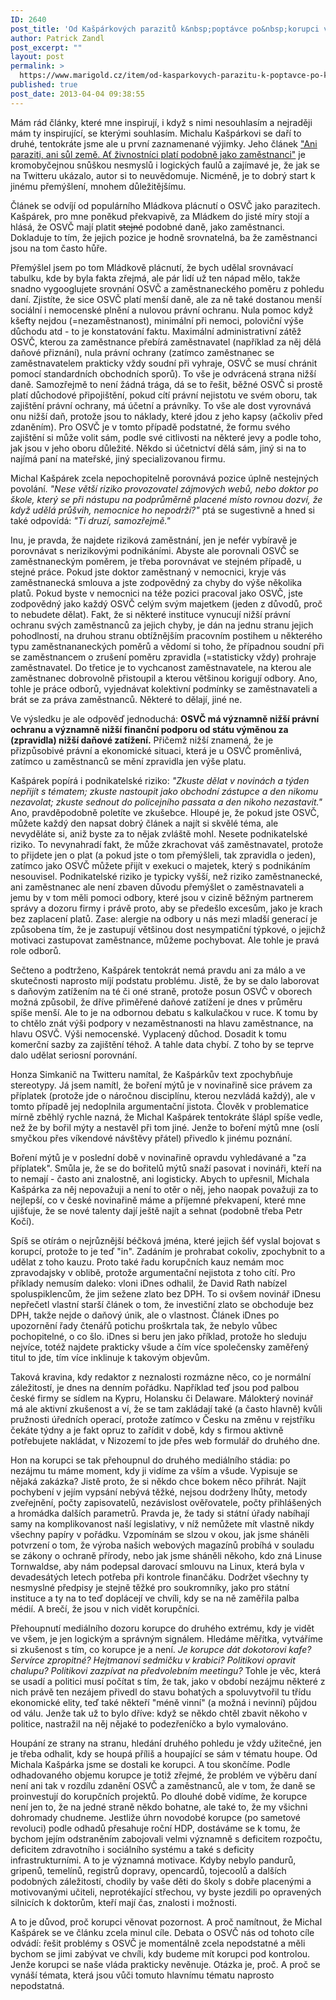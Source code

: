 ```yaml
---
ID: 2640
post_title: 'Od Kašpárkových parazitů k&nbsp;poptávce po&nbsp;korupci v&nbsp;médiích'
author: Patrick Zandl
post_excerpt: ""
layout: post
permalink: >
  https://www.marigold.cz/item/od-kasparkovych-parazitu-k-poptavce-po-korupci-v-mediich
published: true
post_date: 2013-04-04 09:38:55
---
```

<p>Mám rád články, které mne inspirují, i když s nimi nesouhlasím a nejraději mám ty inspirující, se kterými souhlasím. Michalu Kašpárkovi se daří to druhé, tentokráte jsme ale u první zaznamenané výjimky. Jeho článek <a href="http://www.penize.cz/dan-z-prijmu/252276-ani-paraziti-ani-sul-zeme-at-zivnostnici-plati-podobne-jako-zamestnanci">"Ani paraziti, ani sůl země. Ať živnostníci platí podobně jako zaměstnanci"</a> je kromobyčejnou snůškou nesmyslů i logických faulů a zajímavé je, že jak se na Twitteru ukázalo, autor si to neuvědomuje. Nicméně, je to dobrý start k jinému přemýšlení, mnohem důležitějšímu.</p>
<p>Článek se odvíjí od populárního Mládkova plácnutí o OSVČ jako parazitech. Kašpárek, pro mne poněkud překvapivě, za Mládkem do jisté míry stojí a hlásá, že OSVČ mají platit <span style="text-decoration: line-through;">stejné</span> podobné daně, jako zaměstnanci. Dokladuje to tím, že jejich pozice je hodně srovnatelná, ba že zaměstnanci jsou na tom často hůře.</p>
<p>Přemýšlel jsem po tom Mládkově plácnutí, že bych udělal srovnávací tabulku, kde by byla fakta zřejmá, ale pár lidí už ten nápad mělo, takže snadno vygooglujete srovnání OSVČ a zaměstnaneckého poměru z pohledu daní. Zjistíte, že sice OSVČ platí menší daně, ale za ně také dostanou menší sociální i nemocenské plnění a nulovou právní ochranu. Nula pomoc když kšefty nejdou (=nezaměstnanost), minimální při nemoci, poloviční výše důchodu atd - to je konstatování faktu. Maximální administrativní zátěž OSVČ, kterou za zaměstnance přebírá zaměstnavatel (například za něj dělá daňové přiznání), nula právní ochrany (zatímco zaměstnanec se zaměstnavatelem prakticky vždy soudní při vyhraje, OSVČ se musí chránit pomocí standardních obchodních sporů). To vše je odvrácená strana nižší daně. Samozřejmě to není žádná trága, dá se to řešit, běžné OSVČ si prostě platí důchodové připojištění, pokud cítí právní nejistotu ve svém oboru, tak zajištění právní ochrany, má účetní a právníky. To vše ale dost vyrovnává onu nižší daň, protože jsou to náklady, které jdou z jeho kapsy (ačkoliv před zdaněním). Pro OSVČ je v tomto případě podstatné, že formu svého zajištění si může volit sám, podle své citlivosti na některé jevy a podle toho, jak jsou v jeho oboru důležité. Někdo si účetnictví dělá sám, jiný si na to najímá paní na mateřské, jiný specializovanou firmu.</p>
<p>Michal Kašpárek zcela nepochopitelně porovnává pozice úplně nestejných povolání.<em> "Nese větší riziko provozovatel zájmových webů, nebo doktor po škole, který se při nástupu na podprůměrně placené místo rovnou dozví, že když udělá průšvih, nemocnice ho nepodrží?"</em> ptá se sugestivně a hned si také odpovídá: <em>"Ti druzí, samozřejmě."</em></p>
<p>Inu, je pravda, že najdete riziková zaměstnání, jen je nefér vybíravě je porovnávat s nerizikovými podnikáními. Abyste ale porovnali OSVČ se zaměstnaneckým poměrem, je třeba porovnávat ve stejném případě, u stejné práce. Pokud jste doktor zaměstnaný v nemocnici, kryje vás zaměstnanecká smlouva a jste zodpovědný za chyby do výše několika platů. Pokud byste v nemocnici na téže pozici pracoval jako OSVČ, jste zodpovědný jako každý OSVČ celým svým majetkem (jeden z důvodů, proč to nebudete dělat). Fakt, že si některé instituce vynucují nižší právní ochranu svých zaměstnanců za jejich chyby, je dán na jednu stranu jejich pohodlností, na druhou stranu obtížnějším pracovním postihem u některého typu zaměstnananeckých poměrů a vědomí si toho, že případnou soudní při se zaměstnancem o zrušení poměru zpravidla (=statisticky vždy) prohraje zaměstnavatel. Do třetice je to vychcanost zaměstnavatele, na kterou ale zaměstnanec dobrovolně přistoupil a kterou většinou korigují odbory. Ano, tohle je práce odborů, vyjednávat kolektivní podmínky se zaměstnavateli a brát se za práva zaměstnanců. Některé to dělají, jiné ne.</p>
<p>Ve výsledku je ale odpověď jednoduchá: <strong>OSVČ má významně nižší právní ochranu a významně nižší finanční podporu od státu výměnou za (zpravidla) nižší daňové zatížení.</strong> Přičemž nižší znamená, že je přizpůsobivé právní a ekonomické situaci, která je u OSVČ proměnlivá, zatímco u zaměstnanců se mění zpravidla jen výše platu.</p>
<p>Kašpárek popírá i podnikatelské riziko: <em>"Zkuste dělat v novinách a týden nepřijít s tématem; zkuste nastoupit jako obchodní zástupce a den nikomu nezavolat; zkuste sednout do policejního passata a den nikoho nezastavit."</em> Ano, pravděpodobně poletíte ve zkušebce. Hloupé je, že pokud jste OSVČ, můžete každý den napsat dobrý článek a najít si skvělé téma, ale nevyděláte si, aniž byste za to nějak zvláště mohl. Nesete podnikatelské riziko. To nevynahradí fakt, že může zkrachovat váš zaměstnavatel, protože to přijdete jen o plat (a pokud jste o tom přemýšleli, tak zpravidla o jeden), zatímco jako OSVČ můžete přijít v exekuci o majetek, který s podnikáním nesouvisel. Podnikatelské riziko je typicky vyšší, než riziko zaměstnanecké, ani zaměstnanec ale není zbaven důvodu přemýšlet o zaměstnavateli a jemu by v tom měli pomoci odbory, které jsou v cizině běžným partnerem správy a dozoru firmy i právě proto, aby se předešlo excesům, jako je krach bez zaplacení platů. Zase: alergie na odbory u nás mezi mladší generací je způsobena tím, že je zastupují většinou dost nesympatiční týpkové, o jejichž motivaci zastupovat zaměstnance, můžeme pochybovat. Ale tohle je pravá role odborů.</p>
<p>Sečteno a podtrženo, Kašpárek tentokrát nemá pravdu ani za málo a ve skutečnosti naprosto míjí podstatu problému. Jistě, že by se dalo laborovat s daňovým zatížením na té či oné straně, protože posun OSVČ v oborech možná způsobil, že dříve přiměřené daňové zatížení je dnes v průměru spíše menší. Ale to je na odbornou debatu s kalkulačkou v ruce. K tomu by to chtělo znát výši podpory v nezaměstnanosti na hlavu zaměstnance, na hlavu OSVČ. Výši nemocenské. Vyplacený důchod. Dosadit k tomu komerční sazby za zajištění téhož. A tahle data chybí. Z toho by se teprve dalo udělat seriosní porovnání.</p>
<p>Honza Simkanič na Twitteru namítal, že Kašpárkův text zpochybňuje stereotypy. Já jsem namítl, že boření mýtů je v novinařině sice právem za příplatek (protože jde o náročnou disciplínu, kterou nezvládá každý), ale v tomto případě jej nedoplnila argumentační jistota. Člověk v problematice mírně zběhlý rychle nazná, že Michal Kašpárek tentokráte šlápl spíše vedle, než že by bořil mýty a nestavěl při tom jiné. Jenže to boření mýtů mne (oslí smyčkou přes víkendové návštěvy přátel) přivedlo k jinému poznání.</p>
<p>Boření mýtů je v poslední době v novinařině opravdu vyhledávané a "za příplatek". Smůla je, že se do bořitelů mýtů snaží pasovat i novináři, kteří na to nemají - často ani znalostně, ani logisticky. Abych to upřesnil, Michala Kašpárka za něj nepovažuji a není to otěr o něj, jeho naopak považuji za to nejlepší, co v české novinařině máme a příjemné překvapení, které mne ujišťuje, že se nové talenty dají ještě najít a sehnat (podobně třeba Petr Kočí).</p>
<p>Spíš se otírám o nejrůznější béčková jména, které jejich šéf vyslal bojovat s korupcí, protože to je teď "in". Zadáním je prohrabat cokoliv, zpochybnit to a udělat z toho kauzu. Proto také řadu korupčních kauz nemám moc zpravodajsky v oblibě, protože argumentační nejistota z toho cítí. Pro příklady nemusím daleko: vloni iDnes odhalil, že David Rath nabízel spoluspiklencům, že jim sežene zlato bez DPH. To si ovšem novinář iDnesu nepřečetl vlastní starší článek o tom, že investiční zlato se obchoduje bez DPH, takže nejde o daňový únik, ale o vlastnost. Článek iDnes po upozornění řady čtenářů potichu proškrtala tak, že nebylo vůbec pochopitelné, o co šlo. iDnes si beru jen jako příklad, protože ho sleduju nejvíce, totéž najdete prakticky všude a čím více společensky zaměřený titul to jde, tím více inklinuje k takovým objevům. </p>
<p>Taková kravina, kdy redaktor z neznalosti rozmázne něco, co je normální záležitostí, je dnes na denním pořádku. Například teď jsou pod palbou české firmy se sídlem na Kypru, Holansku či Delaware. Málokterý novinář má ale aktivní zkušenost a ví, že se tam zakládají také (a často hlavně) kvůli pružnosti úředních operací, protože zatímco v Česku na změnu v rejstříku čekáte týdny a je fakt opruz to zařídit v době, kdy s firmou aktivně potřebujete nakládat, v Nizozemí to jde přes web formulář do druhého dne.</p>
<p>Hon na korupci se tak přehoupnul do druhého mediálního stádia: po nezájmu tu máme moment, kdy ji vidíme za vším a všude. Vypisuje se nějaká zakázka? Jistě proto, že si někdo chce bokem něco přihrát. Najít pochybení v jejím vypsání nebývá těžké, nejsou dodrženy lhůty, metody zveřejnění, počty zapisovatelů, nezávislost ověřovatele, počty přihlášených a hromádka dalších parametrů. Pravda je, že tady si státní úřady nabíhají samy na komplikovanost naší legislativy, v níž nemůžete mít vlastně nikdy všechny papíry v pořádku. Vzpomínám se slzou v okou, jak jsme sháněli potvrzení o tom, že výroba našich webových magazínů probíhá v souladu se zákony o ochraně přírody, nebo jak jsme sháněli někoho, kdo zná Linuse Tornwaldse, aby nám podepsal darovací smlouvu na Linux, která byla v devadesátých letech potřeba při kontrole finančáku. Dodržet všechny ty nesmyslné předpisy je stejně těžké pro soukromníky, jako pro státní instituce a ty na to teď doplácejí ve chvíli, kdy se na ně zaměřila palba médií. A brečí, že jsou v nich vidět korupčníci.</p>
<p>Přehoupnutí mediálního dozoru korupce do druhého extrému, kdy je vidět ve všem, je jen logickým a správným signálem. Hledáme měřítka, vytváříme si zkušenost s tím, co korupce je a není. <em>Je korupce dát dokotorovi kafe? Servírce zpropitné? Hejtmanovi sedmičku v krabici? Politikovi opravit chalupu? Politikovi zazpívat na předvolebním meetingu? </em>Tohle je věc, která se usadí a politici musí počítat s tím, že tak, jako v období nezájmu některé z nich právě ten nezájem přivedl do stavu bohatých a spoluvytvořil tu třídu ekonomické elity, teď také někteří "méně vinní" (a možná i nevinní) půjdou od válu. Jenže tak už to bylo dříve: když se někdo chtěl zbavit někoho v politice, nastražil na něj nějaké to podezřeníčko a bylo vymalováno.</p>
<p>Houpání ze strany na stranu, hledání druhého pohledu je vždy užitečné, jen je třeba odhalit, kdy se houpá příliš a houpající se sám v tématu houpe. Od Michala Kašpárka jsme se dostali ke korupci. A tou skončíme. Podle odhadovaného objemu korupce je totiž zřejmé, že problém ve výběru daní není ani tak v rozdílu zdanění OSVČ a zaměstnanců, ale v tom, že daně se proinvestují do korupčních projektů. Po dlouhé době vidíme, že korupce není jen to, že na jedné straně někdo bohatne, ale také to, že my všichni dohromady chudneme. Jestliže úhrn novodobé korupce (po sametové revoluci) podle odhadů přesahuje roční HDP, dostáváme se k tomu, že bychom jejím odstraněním zabojovali velmi významně s deficitem rozpočtu, deficitem zdravotního i sociálního systému a také s deficity infrastrukturními. A to je významná motivace. Kdyby nebylo pandurů, gripenů, temelínů, registrů dopravy, opencardů, tojecoolů a dalších podobných záležitostí, chodily by vaše děti do školy s dobře placenými a motivovanými učiteli, neprotékající střechou, vy byste jezdili po opravených silnicích k doktorům, kteří mají čas, znalosti i možnosti.</p>
<p>A to je důvod, proč korupci věnovat pozornost. A proč namítnout, že Michal Kašpárek se ve článku zcela minul cíle. Debata o OSVČ nás od tohoto cíle odvádí: řešit problémy s OSVČ je momentálně zcela nepodstatné a měli bychom se jimi zabývat ve chvíli, kdy budeme mít korupci pod kontrolou. Jenže korupci se naše vláda prakticky nevěnuje. Otázka je, proč. A proč se vynáší témata, která jsou vůči tomuto hlavnímu tématu naprosto nepodstatná.</p>
<p> </p>